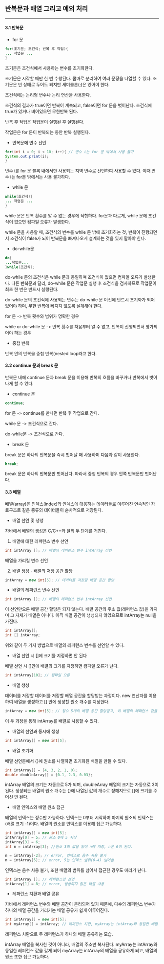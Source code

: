 ## 반복문과 배열 그리고 예외 처리



------



#### 3.1 반복문



- for 문



```java
for(초기문; 조건식; 반복 후 작업){
... 작업문 ...
}
```



초기문은 조건식에서 사용하는 변수를 초기화한다. 

초기문은 시작할 때만 한 번 수행된다. 콤마로 분리하여 여러 문장을 나열할 수 있다. 초기문은 빈 상태로 두어도 되지만 세미콜론(;)은 있어야 한다.



조건식에는 논리형 변수나 논리 연산을 사용한다.

조건식의 결과가 true이면 반복이 계속되고, false이면 for 문을 벗어난다. 조건식에 true가 있거나 비어있으면 무한반복 된다.



반복 후 작업은 작업문이 실행된 후 실행된다. 



작업문은 for 문이 반복되는 동안 반복 실행된다.



- 반복문에 변수 선언



```java
for(int i = 0; i < 10; i++){ // 변수 i는 for 문 밖에서 사용 불가
System.out.print(i);
}
```



변수 i를 for 문 블록 내에서만 사용되는 지역 변수로 선언하여 사용할 수 있다. 이때 변수 i는 for문 밖에서는 사용 불가하다.



- while 문



```java
while(조건식){
... 작업문 ...
}
```



while 문은 반복 횟수를 알 수 없는 경우에 적합하다. for문과 다르게, while 문에 조건식이 없으면 컴파일 오류가 발생한다. 

while 문을 사용할 때, 조건식의 변수를 while 문 밖에 초기화하는 것, 반복이 진행되면서 조건식이 false가 되어 반복문을 빠져나오게 설계하는 것을 잊지 말아야 한다.



- do-while문



```java
do{
...작업문...
}while(조건식);
```



do-while 문의 조건식은 while 문과 동일하며 조건식이 없으면 컴파일 오류가 발생한다. 다른 반복문과 달리, do-while 문은 작업문 실행 후 조건식을 검사하므로 작업문이 최초 한 번은 반드시 실행된다.

do-while 문의 조건식에 사용되는 변수는 do-while 문 이전에 반드시 초기화가 되어 있어야 하며, 무한 반복에 빠지지 않도록 설계해야 한다.



for 문 -> 반복 횟수와 범위가 명확한 경우

while or do-while 문 -> 반복 횟수를 처음부터 알 수 없고, 반복이 진행되면서 평가되어야 하는 경우



- 중첩 반복



반복 안의 반복을 중첩 반복(nested loop라고 한다. 



#### 3.2 continue 문과 break 문



반복문 내에 continue 문과 break 문을 이용해 반복의 흐름을 바꾸거나 반복에서 벗어나게 할 수 있다.



- continue 문



```java
continue;
```



for 문 -> continue를 만나면 반복 후 작업으로 간다.

while 문 -> 조건식으로 간다.

do-while문 -> 조건식으로 간다.



- break 문



break 문은 하나의 반복문을 즉시 벗어날 때 사용하며 다음과 같이 사용한다.



```java
break;
```



break 문은 하나의 반복문만 벗어난다. 따라서 중첩 반복의 경우 안쪽 반복문만 벗어난다. 



#### 3.3 배열



배열(array)은 인덱스(index)와 인덱스에 대응하는 데이터들로 이루어진 연속적인 자료구조로 같은 종류의 데이터들이 순차적으로 저장된다.



- 배열 선언 및 생성



자바에서 배열의 생성은 C/C++와 달리 두 단계를 거친다.

1. 배열에 대한 레퍼런스 변수 선언 

```java
int intArray []; // 배열의 레퍼런스 변수 intArray 선언
```

배열을 가리킬 변수 선언

2. 배열 생성 - 배열의 저장 공간 할당

```java
intArray = new int[5]; // 데이터를 저장할 배열 공간 할당
```



- 배열의 레퍼런스 변수 선언



```java
int intArray []; // 배열의 레퍼런스 변수 intArray 선언
```

이 선언만으론 배열 공간 할당은 되지 않는다. 배열 공간의 주소 값(레퍼런스 값)을 가지며 그 자체가 배열은 아니다. 아직 배열 공간이 생성되지 않았으므로 intArray는 null을 가진다.

```java
int intArray[];
int [] intArray;
```

위와 같이 두 가지 방법으로 배열의 레퍼런스 변수를 선언할 수 있다.



- 배열 선언 시 []에 크기를 지정하면 안 된다



배열 선언 시 []안에 배열의 크기를 지정하면 컴파일 오류가 난다.

```java
int intArray[10]; // 컴파일 오류
```



- 배열 생성



데이터를 저장할 데이터를 저장할 배열 공간을 할당받는 과정이다. new 연산자를 이용하여 배열을 생성하고 [] 안에 생성할 원소 개수를 지정한다.

```java
intArray = new int[5]; // 정수 5개의 배열 공간 할당받고, 이 배열의 레퍼런스 값을 intArray에 저장
```

이 두 과정을 통해 intArray를 배열로 사용할 수 있다.



- 배열의 선언과 동시에 생성



```java
int intArray[] = new int[5];
```



- 배열 초기화



배열 선언문에서 {}에 원소를 나열하면 초기화된 배열을 만들 수 있다. 

```java
int intArray[] = {4, 3, 2, 1, 0};
double doubleArray[] = {0.1, 2.3, 0.03};
```

intArray 배열의 크기는 자동으로 5가 되며, doubleArray 배열의 크기는 자동으로 3이 된다. 생성되는 배열의 원소 개수는 {}에 나열된 값의 개수로 정해지므로 []에 크기를 주어선 안 된다.



- 배열 인덱스와 배열 원소 접근



배열의 인덱스는 정수만 가능하다. 인덱스는 0부터 시작하며 마지막 원소의 인덱스는 (배열 크기 -1)이다. 배열의 원소를 인덱스를 이용해 접근 가능하다.

```java
int intArray[] = new int[5];
intArray[0] = 5; // 원소 0에 5 저장
intArray[3] = 6;
int n = intArray[3]; //원소 3의 값을 읽어 n에 저장, n은 6이 된다.
```

```java
n = intArray[-2]; // error, 인덱스로 음수 사용 불가
n = intArray[5]; // error, 5는 인덱스 범위(0~4) 넘어섬
```

인덱스는 음수 사용 불가, 또한 배열의 범위를 넘어서 접근한 경우도 에러가 난다.

```java
int intArray []; // 레퍼런스만 선언
intArray[1] = 8; // error, 생성되지 않은 배열 사용
```



- 레퍼런스 치환과 배열 공유



자바에서 레퍼런스 변수와 배열 공간이 분리되어 있기 때문에, 다수의 레퍼런스 변수가 하나의 배열 공간을 가리키는 배열 공유가 쉽게 이루어진다.

```java
int intArray[] = new int[5];
int myArray[] = intArray; // 레퍼런스 치환, myArray는 intArray와 동일한 배열 참조
```

레퍼런스 치환으로 두 레퍼런스가 하나의 배열 공유하는 모습.

intArray 배열을 복사한 것이 아니라, 배열의 주소만 복사된다. myArray는 intArray와 동일한 레퍼런스 값을 갖게 되어 myArray는 intArray의 배열을 공유하게 되고, 배열의 원소 또한 접근 가능하다.
